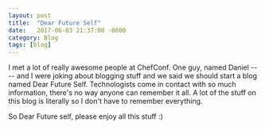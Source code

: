 ```yaml
---
layout: post
title:  "Dear Future Self"
date:   2017-06-03 21:37:00 -0600
category: Blog
tags: [blog]
---
```


I met a lot of really awesome people at ChefConf. One guy, named Daniel ---- and I were joking about blogging stuff and we said we should start a blog named Dear Future Self. Technologists come in contact with so much information, there's no way anyone can remember it all. A lot of the stuff on this blog is literally so I don't have to remember everything.

So Dear Future self, please enjoy all this stuff :)